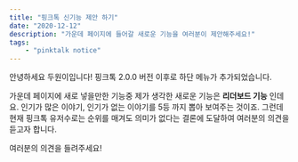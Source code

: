 ```yaml
---
title: "핑크톡 신기능 제안 하기"
date: "2020-12-12"
description: "가운데 페이지에 들어갈 새로운 기능을 여러분이 제안해주세요!"
tags: 
    - "pinktalk notice"
---
```


안녕하세요 두원이입니다! 핑크톡 2.0.0 버전 이후로 하단 메뉴가 추가되었습니다.

가운데 페이지에 새로 넣을만한 기능중 제가 생각한 새로운 기능은 **리더보드 기능** 인데요. 인기가 많은 이야기, 인기가 없는 이야기를 5등 까지 뽑아 보여주는 것이죠. 그런데 현재 핑크톡 유저수로는 순위를 매겨도 의미가 없다는 결론에 도달하여 여러분의 의견을 듣고자 합니다.

여러분의 의견을 들려주세요!
